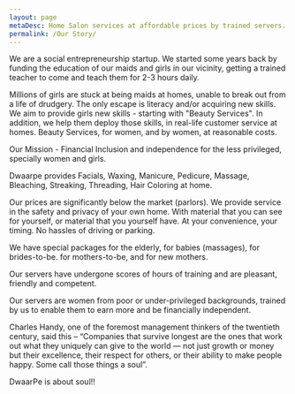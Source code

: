 ```yaml
---
layout: page
metaDesc: Home Salon services at affordable prices by trained servers. Facials, Waxing, Massage, Pedicure, Manicure. For women, by less privileged women. Helping them gain financial security. In the Delhi, Noida, Gurgaon, Ghaziabad, Faridabad region.
permalink: /Our Story/
---
```


We are a social entrepreneurship startup. We started some years back by funding the education of our maids and girls in our vicinity, getting a trained teacher to come and teach them for 2-3 hours daily. 

Millions of girls are stuck at being maids at homes, unable to break out from a life of drudgery. The only escape is literacy and/or acquiring new skills. We aim to provide girls new skills - starting with "Beauty Services". In addition, we help them deploy those skills, in real-life customer service at homes. Beauty Services, for women, and by women, at reasonable costs. 
<p>Our Mission - Financial Inclusion and independence for the less privileged, specially women and girls.</p>

Dwaarpe provides Facials, Waxing, Manicure, Pedicure, Massage, Bleaching, Streaking, Threading, Hair Coloring at home.

Our prices are significantly below the market (parlors). We provide service in the safety and privacy of your own home. With material that you can see for yourself, or material that you yourself have. At your convenience, your timing. No hassles of driving or parking.

We have special packages for the elderly, for babies (massages), for brides-to-be. for mothers-to-be, and for new mothers.

Our servers have undergone scores of hours of training and are pleasant, friendly and competent.

Our servers are women from poor or under-privileged backgrounds, trained by us to enable them to earn more and be financially independent.

Charles Handy, one of the foremost management thinkers of the twentieth century, said this – “Companies that survive longest are the ones that work out what they uniquely can give to the world — not just growth or money but their excellence, their respect for others, or their ability to make people happy. Some call those things a soul”.

DwaarPe is about soul!!
